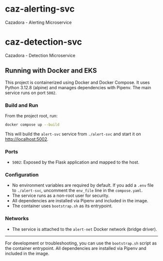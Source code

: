 # caz-alerting-svc
Cazadora - Alerting Microservice

# caz-detection-svc
Cazadora - Detection Microservice

## Running with Docker and EKS

This project is containerized using Docker and Docker Compose. It uses Python 3.12.8 (alpine) and manages dependencies with Pipenv. The main service runs on port `5002`.

### Build and Run

From the project root, run:

```sh
docker compose up --build
```

This will build the `alert-svc` service from `./alert-svc` and start it on [http://localhost:5002](http://localhost:5002).

### Ports
- `5002`: Exposed by the Flask application and mapped to the host.

### Configuration
- No environment variables are required by default. If you add a `.env` file to `./alert-svc`, uncomment the `env_file` line in the `compose.yaml`.
- The service runs as a non-root user for security.
- All dependencies are installed via Pipenv and included in the image.
- The container uses `bootstrap.sh` as its entrypoint.

### Networks
- The service is attached to the `alert-net` Docker network (bridge driver).

---

For development or troubleshooting, you can use the `bootstrap.sh` script as the container entrypoint. All dependencies are installed via Pipenv and included in the image.
